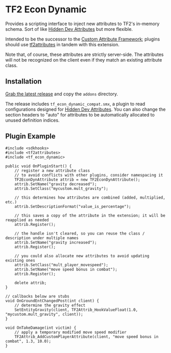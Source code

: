 # TF2 Econ Dynamic

Provides a scripting interface to inject new attributes to TF2's in-memory schema.  Sort of
like [Hidden Dev Attributes][] but more flexible.

Intended to be the successor to the [Custom Attribute Framework][]; plugins should use
[tf2attributes][] in tandem with this extension.

Note that, of course, these attributes are strictly server-side.  The attributes will not be
recognized on the client even if they match an existing attribute class.

[Custom Attribute Framework]: https://github.com/nosoop/SM-TFCustAttr
[tf2attributes]: https://github.com/FlaminSarge/tf2attributes
[Hidden Dev Attributes]: https://forums.alliedmods.net/showthread.php?t=326853

## Installation

[Grab the latest release][release] and copy the `addons` directory.

The release includes `tf_econ_dynamic_compat.smx`, a plugin to read configurations designed
for [Hidden Dev Attributes][].  You can also change the section headers to "auto" for attributes
to be automatically allocated to unused definition indices.

[release]: https://github.com/nosoop/SMExt-TFEconDynamic/releases

## Plugin Example

```sourcepawn
#include <sdkhooks>
#include <tf2attributes>
#include <tf_econ_dynamic>

public void OnPluginStart() {
	// register a new attribute class
	// to avoid conflicts with other plugins, consider namespacing it
	TF2EconDynAttribute attrib = new TF2EconDynAttribute();
	attrib.SetName("gravity decreased");
	attrib.SetClass("mycustom.mult_gravity");
	
	// this determines how attributes are combined (added, multiplied, etc.)
	attrib.SetDescriptionFormat("value_is_percentage");
	
	// this saves a copy of the attribute in the extension; it will be reapplied as needed
	attrib.Register();
	
	// the handle isn't cleared, so you can reuse the class / description under multiple names
	attrib.SetName("gravity increased");
	attrib.Register();
	
	// you could also allocate new attributes to avoid updating existing ones
	attrib.SetClass("mult_player_movespeed");
	attrib.SetName("move speed bonus in combat");
	attrib.Register();
	
	delete attrib;
}

// callbacks below are stubs
void OnGroundEntChangedPost(int client) {
	// determine the gravity effect
	SetEntityGravity(client, TF2Attrib_HookValueFloat(1.0, "mycustom.mult_gravity", client));
}

void OnTakeDamage(int victim) {
	// apply a temporary modified move speed modifier
	TF2Attrib_AddCustomPlayerAttribute(client, "move speed bonus in combat", 1.3, 10.0);
}
```
